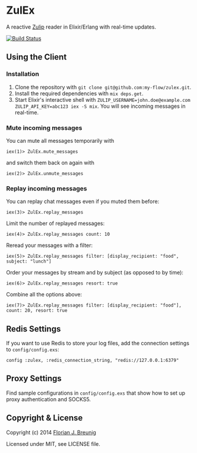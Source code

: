 ZulEx
=====

A reactive [Zulip](https://zulip.com) reader in Elixir/Erlang with real-time updates.

[![Build Status](https://travis-ci.org/my-flow/zulex.svg?branch=master)](https://travis-ci.org/my-flow/zulex)


## Using the Client

### Installation

1. Clone the repository with `git clone git@github.com:my-flow/zulex.git`.
2. Install the required dependencies with `mix deps.get`.
3. Start Elixir's interactive shell with `ZULIP_USERNAME=john.doe@example.com ZULIP_API_KEY=abc123 iex -S mix`. You will see incoming messages in real-time.


### Mute incoming messages
You can mute all messages temporarily with

```
iex(1)> ZulEx.mute_messages
```

and switch them back on again with

```
iex(2)> ZulEx.unmute_messages
```


### Replay incoming messages

You can replay chat messages even if you muted them before:

```
iex(3)> ZulEx.replay_messages
```

Limit the number of replayed messages:

```
iex(4)> ZulEx.replay_messages count: 10
```

Reread your messages with a filter:

```
iex(5)> ZulEx.replay_messages filter: [display_recipient: "food", subject: "lunch"]
```

Order your messages by stream and by subject (as opposed to by time):

```
iex(6)> ZulEx.replay_messages resort: true
```

Combine all the options above:

```
iex(7)> ZulEx.replay_messages filter: [display_recipient: "food"], count: 20, resort: true
```

## Redis Settings
If you want to use Redis to store your log files, add the connection settings to `config/config.exs`:
```
config :zulex, :redis_connection_string, "redis://127.0.0.1:6379"
```


## Proxy Settings
Find sample configurations in `config/config.exs` that show how to set up proxy authentication and SOCKS5.


## Copyright & License

Copyright (c) 2014 [Florian J. Breunig](http://www.my-flow.com)

Licensed under MIT, see LICENSE file.
